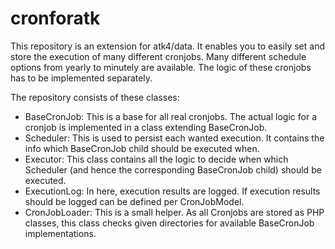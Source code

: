 # cronforatk

This repository is an extension for atk4/data. It enables you to easily set and store the execution 
of many different cronjobs. Many different schedule options from yearly to minutely are available.
The logic of these cronjobs has to be implemented separately.

The repository consists of these classes:
* BaseCronJob: This is a base for all real cronjobs. The actual logic for a cronjob is implemented in a class extending BaseCronJob.
* Scheduler: This is used to persist each wanted execution. It contains the info which BaseCronJob child should be executed when.
* Executor: This class contains all the logic to decide when which Scheduler (and hence the corresponding BaseCronJob child) should be executed.
* ExecutionLog: In here, execution results are logged. If execution results should be logged can be defined per CronJobModel.
* CronJobLoader: This is a small helper. As all Cronjobs are stored as PHP classes, this class checks given directories for available BaseCronJob implementations.
